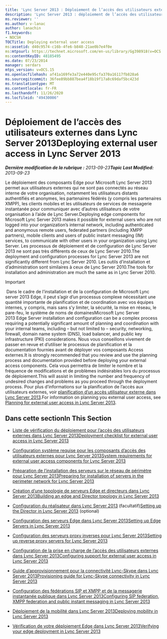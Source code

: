 ```yaml
---
title: 'Lync Server 2013 : Déploiement de l’accès des utilisateurs externes'
description: 'Lync Server 2013 : déploiement de l’accès des utilisateurs externes.'
ms.reviewer: ''
ms.author: v-lanac
author: lanachin
f1.keywords:
- NOCSH
TOCTitle: Deploying external user access
ms:assetid: d40c9574-c16b-4fe6-b848-21ae0b7e4f0e
ms:mtpsurl: https://technet.microsoft.com/en-us/library/Gg398918(v=OCS.15)
ms:contentKeyID: 48185495
ms.date: 07/23/2014
manager: serdars
mtps_version: v=OCS.15
ms.openlocfilehash: af41a169fe3a72e440e95cfa370a16117fb828a6
ms.sourcegitcommit: 36fee89bb887bea4f18b19f17a8c69daf5bc423d
ms.translationtype: MT
ms.contentlocale: fr-FR
ms.lasthandoff: 11/26/2020
ms.locfileid: "49430006"
---
```

# <a name="deploying-external-user-access-in-lync-server-2013"></a><span data-ttu-id="fd9a0-103">Déploiement de l’accès des utilisateurs externes dans Lync Server 2013</span><span class="sxs-lookup"><span data-stu-id="fd9a0-103">Deploying external user access in Lync Server 2013</span></span>

<div data-xmlns="http://www.w3.org/1999/xhtml">

<div class="topic" data-xmlns="http://www.w3.org/1999/xhtml" data-msxsl="urn:schemas-microsoft-com:xslt" data-cs="https://msdn.microsoft.com/">

<div data-asp="https://msdn2.microsoft.com/asp">



</div>

<div id="mainSection">

<div id="mainBody"><span data-ttu-id="fd9a0-104">

<span> </span></span><span class="sxs-lookup"><span data-stu-id="fd9a0-104">

<span> </span></span></span>

<span data-ttu-id="fd9a0-105">_**Dernière modification de la rubrique :** 2013-09-23_</span><span class="sxs-lookup"><span data-stu-id="fd9a0-105">_**Topic Last Modified:** 2013-09-23_</span></span>

<span data-ttu-id="fd9a0-106">Le déploiement des composants Edge pour Microsoft Lync Server 2013 permet aux utilisateurs externes qui ne sont pas connectés au réseau interne de votre organisation, notamment les utilisateurs distants authentifiés et anonymes, les partenaires fédérés (y compris les partenaires XMPP), les clients mobiles et les utilisateurs de services de messagerie instantanée pour communiquer avec d’autres utilisateurs de votre organisation à l’aide de Lync Server.</span><span class="sxs-lookup"><span data-stu-id="fd9a0-106">Deploying edge components for Microsoft Lync Server 2013 makes it possible for external users who are not logged into your organization’s internal network, including authenticated and anonymous remote users, federated partners (including XMPP partners), mobile clients and users of public instant messaging (IM) services, to communicate with other users in your organization using Lync Server.</span></span> <span data-ttu-id="fd9a0-107">Les processus de déploiement et de configuration de Lync Server 2013 ne sont pas très différents de ceux de Lync Server 2010.</span><span class="sxs-lookup"><span data-stu-id="fd9a0-107">The deployment and configuration processes for Lync Server 2013 are not significantly different from Lync Server 2010.</span></span> <span data-ttu-id="fd9a0-108">Les outils d’installation et d’administration sont similaires à ceux de Lync Server 2010.</span><span class="sxs-lookup"><span data-stu-id="fd9a0-108">The tools for installation and administration are much the same as in Lync Server 2010.</span></span>

<div>


> [!IMPORTANT]  
> <span data-ttu-id="fd9a0-109">&nbsp;Dans le cadre de l’installation et de la configuration de Microsoft Lync server 2013 Edge, il peut s’agir d’un processus complexe nécessitant une quantité importante de planification et de coordination avec vos équipes internes, y compris, mais sans s’y limiter, la sécurité, la mise en réseau, le pare-feu, le système de noms de domaines</span><span class="sxs-lookup"><span data-stu-id="fd9a0-109">Microsoft Lync Server 2013&nbsp;Edge Server installation and configuration can be a complex process requiring a potentially significant amount of planning and coordination with your internal teams, including – but not limited to – security, networking, firewall, domain name system (DNS), load balancer, and public key infrastructure (PKI) considerations.</span></span> <span data-ttu-id="fd9a0-110">Nous vous conseillons vivement de passer en revue et d’utiliser le processus de planification et la documentation fournies avant de déployer vos composants Access externes.</span><span class="sxs-lookup"><span data-stu-id="fd9a0-110">It is strongly recommended that you review and use the planning process and documentation provided before deploying your external access components.</span></span> <span data-ttu-id="fd9a0-111">Cela vous permettra de limiter le nombre et la fréquence de modifications et de problèmes indésirables lors du processus de déploiement.</span><span class="sxs-lookup"><span data-stu-id="fd9a0-111">This will assist in limiting the number and frequency of undesired changes and problems as you proceed through the deployment process.</span></span> <span data-ttu-id="fd9a0-112">Pour plus d’informations sur la planification de l’accès aux utilisateurs externes, voir <A href="lync-server-2013-planning-for-external-user-access.md">planification d’un accès utilisateur externe dans Lync Server 2013</A>.</span><span class="sxs-lookup"><span data-stu-id="fd9a0-112">For information on planning you external user access, see <A href="lync-server-2013-planning-for-external-user-access.md">Planning for external user access in Lync Server 2013</A>.</span></span>



</div>

<div>

## <a name="in-this-section"></a><span data-ttu-id="fd9a0-113">Dans cette section</span><span class="sxs-lookup"><span data-stu-id="fd9a0-113">In This Section</span></span>

  - [<span data-ttu-id="fd9a0-114">Liste de vérification du déploiement pour l’accès des utilisateurs externes dans Lync Server 2013</span><span class="sxs-lookup"><span data-stu-id="fd9a0-114">Deployment checklist for external user access in Lync Server 2013</span></span>](lync-server-2013-deployment-checklist-for-external-user-access.md)

  - [<span data-ttu-id="fd9a0-115">Configuration système requise pour les composants d’accès des utilisateurs externes pour Lync Server 2013</span><span class="sxs-lookup"><span data-stu-id="fd9a0-115">System requirements for external user access components for Lync Server 2013</span></span>](lync-server-2013-system-requirements-for-external-user-access-components.md)

  - [<span data-ttu-id="fd9a0-116">Préparation de l’installation des serveurs sur le réseau de périmètre pour Lync Server 2013</span><span class="sxs-lookup"><span data-stu-id="fd9a0-116">Preparing for installation of servers in the perimeter network for Lync Server 2013</span></span>](lync-server-2013-preparing-for-installation-of-servers-in-the-perimeter-network.md)

  - [<span data-ttu-id="fd9a0-117">Création d’une topologie de serveurs Edge et directeurs dans Lync Server 2013</span><span class="sxs-lookup"><span data-stu-id="fd9a0-117">Building an edge and Director topology in Lync Server 2013</span></span>](lync-server-2013-building-an-edge-and-director-topology.md)

  - <span data-ttu-id="fd9a0-118">[Configuration du réalisateur dans Lync Server 2013](lync-server-2013-setting-up-the-director.md) (facultatif)</span><span class="sxs-lookup"><span data-stu-id="fd9a0-118">[Setting up the Director in Lync Server 2013](lync-server-2013-setting-up-the-director.md) (optional)</span></span>

  - [<span data-ttu-id="fd9a0-119">Configuration des serveurs Edge dans Lync Server 2013</span><span class="sxs-lookup"><span data-stu-id="fd9a0-119">Setting up Edge Servers in Lync Server 2013</span></span>](lync-server-2013-setting-up-edge-servers.md)

  - [<span data-ttu-id="fd9a0-120">Configuration des serveurs proxy inverses pour Lync Server 2013</span><span class="sxs-lookup"><span data-stu-id="fd9a0-120">Setting up reverse proxy servers for Lync Server 2013</span></span>](lync-server-2013-setting-up-reverse-proxy-servers.md)

  - [<span data-ttu-id="fd9a0-121">Configuration de la prise en charge de l’accès des utilisateurs externes dans Lync Server 2013</span><span class="sxs-lookup"><span data-stu-id="fd9a0-121">Configuring support for external user access in Lync Server 2013</span></span>](lync-server-2013-configuring-support-for-external-user-access.md)

  - [<span data-ttu-id="fd9a0-122">Guide d’approvisionnement pour la connectivité Lync-Skype dans Lync Server 2013</span><span class="sxs-lookup"><span data-stu-id="fd9a0-122">Provisioning guide for Lync-Skype connectivity in Lync Server 2013</span></span>](lync-server-2013-provisioning-guide-for-lync-skype-connectivity.md)

  - [<span data-ttu-id="fd9a0-123">Configuration des fédérations SIP et XMPP et de la messagerie instantanée publique dans Lync Server 2013</span><span class="sxs-lookup"><span data-stu-id="fd9a0-123">Configuring SIP federation, XMPP federation and public instant messaging in Lync Server 2013</span></span>](lync-server-2013-configuring-sip-federation-xmpp-federation-and-public-instant-messaging.md)

  - [<span data-ttu-id="fd9a0-124">Déploiement de la mobilité dans Lync Server 2013</span><span class="sxs-lookup"><span data-stu-id="fd9a0-124">Deploying mobility in Lync Server 2013</span></span>](lync-server-2013-deploying-mobility.md)

  - [<span data-ttu-id="fd9a0-125">Vérification de votre déploiement Edge dans Lync Server 2013</span><span class="sxs-lookup"><span data-stu-id="fd9a0-125">Verifying your edge deployment in Lync Server 2013</span></span>](lync-server-2013-verifying-your-edge-deployment.md)

<span data-ttu-id="fd9a0-126"></div>

</div>

<span> </span>

</div>

</div>

</span><span class="sxs-lookup"><span data-stu-id="fd9a0-126"></div>

</div>

<span> </span>

</div>

</div>

</span></span></div>

